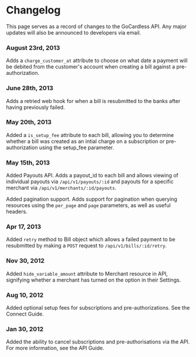 # Changelog

This page serves as a record of changes to the GoCardless API. Any major updates will also be announced to developers via email.

### August 23rd, 2013

Adds a `charge_customer_at` attribute to choose on what date a payment will be debited from the customer's account when creating a bill against a pre-authorization.

### June 28th, 2013

Adds a retried web hook for when a bill is resubmitted to the banks after having previously failed.

### May 20th, 2013

Added a `is_setup_fee` attribute to each bill, allowing you to determine whether a bill was created as an intial charge on a subscription or pre-authorization using the setup_fee parameter.

### May 15th, 2013

Added Payouts API.
Adds a payout_id to each bill and allows viewing of individual payouts via `/api/v1/payouts/:id` and payouts for a specific merchant via `/api/v1/merchants/:id/payouts`.

Added pagination support.
Adds support for pagination when querying resources using the `per_page` and `page` parameters, as well as useful headers.

### Apr 17, 2013

Added `retry` method to Bill object which allows a failed payment to be resubmitted by making a `POST` request to  `/api/v1/bills/:id/retry`.

### Nov 30, 2012

Added `hide_variable_amount` attribute to Merchant resource in API, signifying whether a merchant has turned on the option in their Settings.

### Aug 10, 2012

Added optional setup fees for subscriptions and pre-authorizations. See the Connect Guide.

### Jan 30, 2012

Added the ability to cancel subscriptions and pre-authorisations via the API. For more information, see the API Guide.